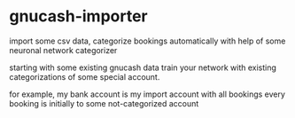 # gnucash-importer
import some csv data, categorize bookings automatically with help of some neuronal network categorizer

starting with some existing gnucash data train your network with existing categorizations
of some special account.

for example, my bank account is my import account with all bookings
every booking is initially to some not-categorized account
